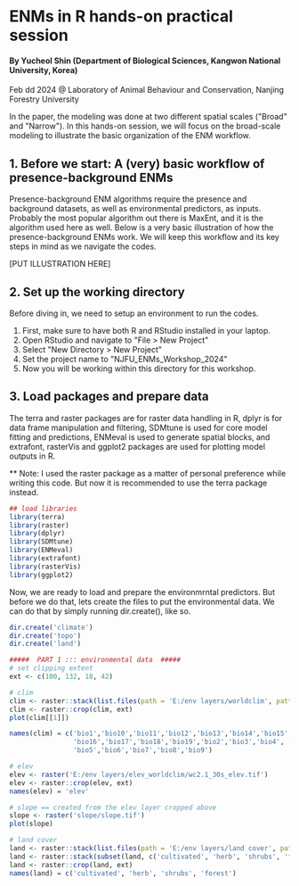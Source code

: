 # ENMs in R hands-on practical session
#### By Yucheol Shin (Department of Biological Sciences, Kangwon National University, Korea)
Feb dd 2024
@ Laboratory of Animal Behaviour and Conservation, Nanjing Forestry University

In the paper, the modeling was done at two different spatial scales ("Broad" and "Narrow"). In this hands-on session, we will focus on the broad-scale modeling to illustrate the basic organization of the ENM workflow.

## 1. Before we start: A (very) basic workflow of presence-background ENMs
Presence-background ENM algorithms require the presence and background datasets, as well as environmental predictors, as inputs. Probably the most popular algorithm out there is MaxEnt, and it is the algorithm used here as well. Below is a very basic illustration of how the presence-background ENMs work. We will keep this workflow and its key steps in mind as we navigate the codes.  

[PUT ILLUSTRATION HERE]

## 2. Set up the working directory
Before diving in, we need to setup an environment to run the codes.

1) First, make sure to have both R and RStudio installed in your laptop.
2) Open RStudio and navigate to "File > New Project"
3) Select "New Directory > New Project"
4) Set the project name to "NJFU_ENMs_Workshop_2024"
5) Now you will be working within this directory for this workshop. 


## 3. Load packages and prepare data
The terra and raster packages are for raster data handling in R, dplyr is for data frame manipulation and filtering, SDMtune is used for core model fitting and predictions, 
ENMeval is used to generate spatial blocks, and extrafont, rasterVis and ggplot2 packages are used for plotting model outputs in R.

** Note: I used the raster package as a matter of personal preference while writing this code. But now it is recommended to use the terra package instead.

```r
## load libraries
library(terra)
library(raster)
library(dplyr)
library(SDMtune)
library(ENMeval)
library(extrafont)
library(rasterVis)
library(ggplot2)
```

Now, we are ready to load and prepare the environmrntal predictors. But before we do that, lets create the files to put the environmental data.
We can do that by simply running dir.create(), like so.

```r
dir.create('climate')
dir.create('topo')
dir.create('land')
```

```r
#####  PART 1 ::: environmental data  #####
# set clipping extent
ext <- c(100, 132, 18, 42)

# clim
clim <- raster::stack(list.files(path = 'E:/env layers/worldclim', pattern = '.tif$', full.names = T))
clim <- raster::crop(clim, ext)
plot(clim[[1]])

names(clim) = c('bio1','bio10','bio11','bio12','bio13','bio14','bio15',
                'bio16','bio17','bio18','bio19','bio2','bio3','bio4',
                'bio5','bio6','bio7','bio8','bio9')

# elev 
elev <- raster('E:/env layers/elev_worldclim/wc2.1_30s_elev.tif')
elev <- raster::crop(elev, ext)
names(elev) = 'elev'

# slope == created from the elev layer cropped above
slope <- raster('slope/slope.tif')
plot(slope)

# land cover
land <- raster::stack(list.files(path = 'E:/env layers/land cover', pattern = '.tif', full.names = T))
land <- raster::stack(subset(land, c('cultivated', 'herb', 'shrubs', 'forest_merged')))
land <- raster::crop(land, ext)
names(land) = c('cultivated', 'herb', 'shrubs', 'forest')
```
